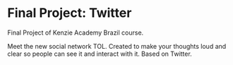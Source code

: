 # Final Project: Twitter

Final Project of Kenzie Academy Brazil course.

Meet the new social network TOL. Created to make your thoughts loud and clear so people can see it and interact with it. Based on Twitter.
